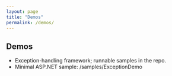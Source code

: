 ```yaml
---
layout: page
title: "Demos"
permalink: /demos/
---
```

## Demos
- Exception-handling framework; runnable samples in the repo.
- Minimal ASP.NET sample: /samples/ExceptionDemo
